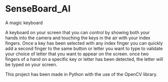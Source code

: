 # SenseBoard_AI
A magic keyboard

A keyboard on your screen that you can control by showing both your hands into the camera and touching the keys in the air with your index fingers. Once a key has been selected with any index finger you can quickly add a second finger to the same button or letter you want to type to validate your choice of letter that you want to appear on the screen. once two fingers of a hand on a specific key or letter has been detected, the letter will be typed on your screen.

This project has been made in Python with the use of the OpenCV library.
